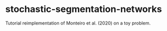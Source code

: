 # stochastic-segmentation-networks
Tutorial reimplementation of Monteiro et al. (2020) on a toy problem.
